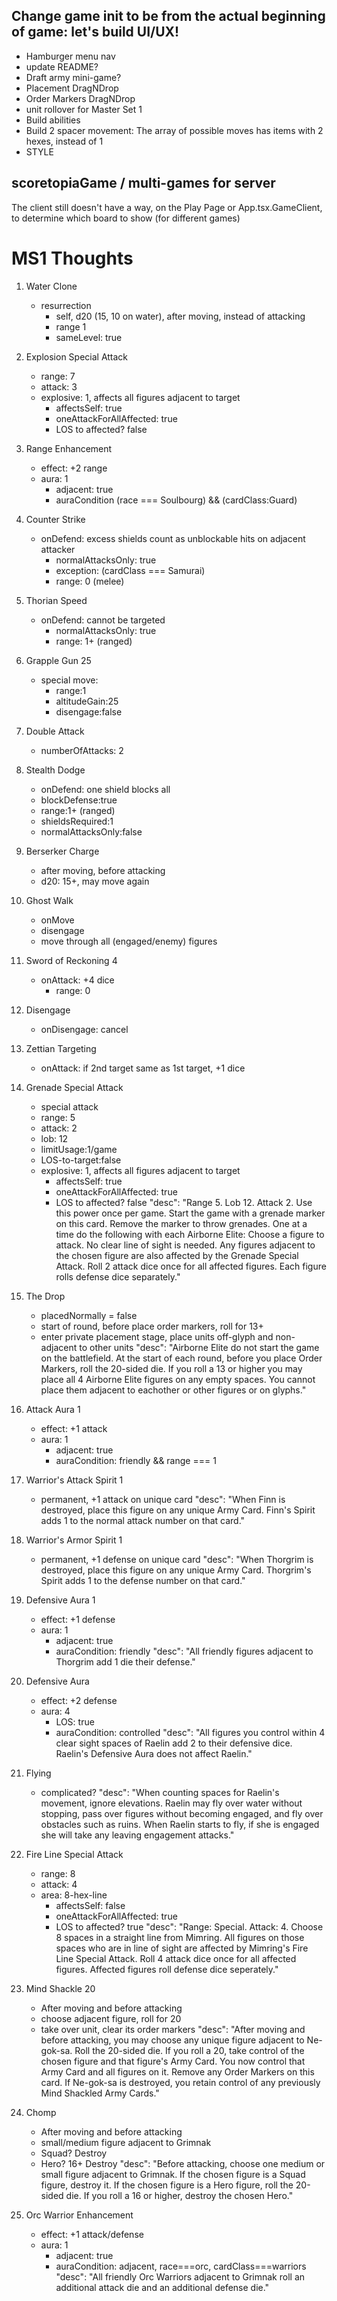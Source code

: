 ## Change game init to be from the actual beginning of game: let's build UI/UX!
- Hamburger menu nav
- update README?
- Draft army mini-game?
- Placement DragNDrop
- Order Markers DragNDrop
- unit rollover for Master Set 1
- Build abilities
- Build 2 spacer movement: The array of possible moves has items with 2 hexes, instead of 1
- STYLE

## scoretopiaGame / multi-games for server
The client still doesn't have a way, on the Play Page or App.tsx.GameClient, to determine which board to show (for different games)


# MS1 Thoughts
1. Water Clone
    - resurrection
        - self, d20 (15, 10 on water), after moving, instead of attacking
        - range 1
        - sameLevel: true
        
2. Explosion Special Attack
    - range: 7
    - attack: 3
    - explosive: 1, affects all figures adjacent to target
      - affectsSelf: true
      - oneAttackForAllAffected: true
      - LOS to affected? false
        
3. Range Enhancement
   - effect: +2 range
   - aura: 1
     - adjacent: true
     - auraCondition (race === Soulbourg) && (cardClass:Guard)
        
4. Counter Strike
    - onDefend: excess shields count as unblockable hits on adjacent attacker
      - normalAttacksOnly: true
      - exception: (cardClass === Samurai)
      - range: 0 (melee)

5. Thorian Speed
    - onDefend: cannot be targeted
      - normalAttacksOnly: true
      - range: 1+ (ranged)

6. Grapple Gun 25
    - special move: 
      - range:1
      - altitudeGain:25
      - disengage:false

7. Double Attack
    - numberOfAttacks: 2

8. Stealth Dodge
    - onDefend: one shield blocks all
    - blockDefense:true
    - range:1+ (ranged)
    - shieldsRequired:1
    - normalAttacksOnly:false

9. Berserker Charge
    - after moving, before attacking
    - d20: 15+, may move again

10. Ghost Walk
    - onMove
    - disengage
    - move through all (engaged/enemy) figures
        
11. Sword of Reckoning 4
    - onAttack: +4 dice
      - range: 0
        
12. Disengage
    - onDisengage: cancel

13. Zettian Targeting
    - onAttack: if 2nd target same as 1st target, +1 dice
        
14. Grenade Special Attack
    - special attack
    - range: 5
    - attack: 2
    - lob: 12
    - limitUsage:1/game
    - LOS-to-target:false
    - explosive: 1, affects all figures adjacent to target
      - affectsSelf: true
      - oneAttackForAllAffected: true
      - LOS to affected? false
        "desc": "Range 5. Lob 12. Attack 2. Use this power once per game. Start the game with a grenade marker on this card. Remove the marker to throw grenades. One at a time do the following with each Airborne Elite: Choose a figure to attack. No clear line of sight is needed. Any figures adjacent to the chosen figure are also affected by the Grenade Special Attack. Roll 2 attack dice once for all affected figures. Each figure rolls defense dice separately."
        
15. The Drop
    - placedNormally = false
    - start of round, before place order markers, roll for 13+
    - enter private placement stage, place units off-glyph and non-adjacent to other units
        "desc": "Airborne Elite do not start the game on the battlefield. At the start of each round, before you place Order Markers, roll the 20-sided die. If you roll a 13 or higher you may place all 4 Airborne Elite figures on any empty spaces. You cannot place them adjacent to eachother or other figures or on glyphs."
        
16. Attack Aura 1
    - effect: +1 attack
    - aura: 1
      - adjacent: true
      - auraCondition: friendly && range === 1

17. Warrior's Attack Spirit 1
    - permanent, +1 attack on unique card
    "desc": "When Finn is destroyed, place this figure on any unique Army Card. Finn's Spirit adds 1 to the normal attack number on that card."
        
18. Warrior's Armor Spirit 1
    - permanent, +1 defense on unique card
        "desc": "When Thorgrim is destroyed, place this figure on any unique Army Card. Thorgrim's Spirit adds 1 to the defense number on that card."
        
19. Defensive Aura 1
    - effect: +1 defense
    - aura: 1
      - adjacent: true
      - auraCondition: friendly
        "desc": "All friendly figures adjacent to Thorgrim add 1 die their defense."
        
20. Defensive Aura
    - effect: +2 defense
    - aura: 4
      - LOS: true
      - auraCondition: controlled
        "desc": "All figures you control within 4 clear sight spaces of Raelin add 2 to their defensive dice. Raelin's Defensive Aura does not affect Raelin."
21. Flying
    - complicated?
        "desc": "When counting spaces for Raelin's movement, ignore elevations. Raelin may fly over water without stopping, pass over figures without becoming engaged, and fly over obstacles such as ruins. When Raelin starts to fly, if she is engaged she will take any leaving engagement attacks."
        
22. Fire Line Special Attack
    - range: 8
    - attack: 4
    - area: 8-hex-line
      - affectsSelf: false
      - oneAttackForAllAffected: true
      - LOS to affected? true
        "desc": "Range: Special. Attack: 4. Choose 8 spaces in a straight line from Mimring. All figures on those spaces who are in line of sight are affected by Mimring's Fire Line Special Attack. Roll 4 attack dice once for all affected figures. Affected figures roll defense dice seperately."
        
23. Mind Shackle 20
    - After moving and before attacking
    - choose adjacent figure, roll for 20
    - take over unit, clear its order markers
        "desc": "After moving and before attacking, you may choose any unique figure adjacent to Ne-gok-sa. Roll the 20-sided die. If you roll a 20, take control of the chosen figure and that figure's Army Card. You now control that Army Card and all figures on it. Remove any Order Markers on this card. If Ne-gok-sa is destroyed, you retain control of any previously Mind Shackled Army Cards."
        
24. Chomp
    - After moving and before attacking
    - small/medium figure adjacent to Grimnak
    - Squad? Destroy
    - Hero? 16+ Destroy
        "desc": "Before attacking, choose one medium or small figure adjacent to Grimnak. If the chosen figure is a Squad figure, destroy it. If the chosen figure is a Hero figure, roll the 20-sided die. If you roll a 16 or higher, destroy the chosen Hero."
        
25. Orc Warrior Enhancement
    - effect: +1 attack/defense
    - aura: 1
      - adjacent: true
      - auraCondition: adjacent, race===orc, cardClass===warriors
        "desc": "All friendly Orc Warriors adjacent to Grimnak roll an additional attack die and an additional defense die."